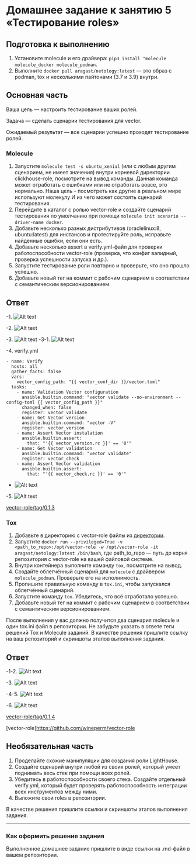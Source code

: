 # Домашнее задание к занятию 5 «Тестирование roles»

## Подготовка к выполнению

1. Установите molecule и его драйвера: `pip3 install "molecule molecule_docker molecule_podman`.
2. Выполните `docker pull aragast/netology:latest` —  это образ с podman, tox и несколькими пайтонами (3.7 и 3.9) внутри.

## Основная часть

Ваша цель — настроить тестирование ваших ролей. 

Задача — сделать сценарии тестирования для vector. 

Ожидаемый результат — все сценарии успешно проходят тестирование ролей.

### Molecule

1. Запустите  `molecule test -s ubuntu_xenial` (или с любым другим сценарием, не имеет значения) внутри корневой директории clickhouse-role, посмотрите на вывод команды. Данная команда может отработать с ошибками или не отработать вовсе, это нормально. Наша цель - посмотреть как другие в реальном мире используют молекулу И из чего может состоять сценарий тестирования.
2. Перейдите в каталог с ролью vector-role и создайте сценарий тестирования по умолчанию при помощи `molecule init scenario --driver-name docker`.
3. Добавьте несколько разных дистрибутивов (oraclelinux:8, ubuntu:latest) для инстансов и протестируйте роль, исправьте найденные ошибки, если они есть.
4. Добавьте несколько assert в verify.yml-файл для  проверки работоспособности vector-role (проверка, что конфиг валидный, проверка успешности запуска и др.). 
5. Запустите тестирование роли повторно и проверьте, что оно прошло успешно.
5. Добавьте новый тег на коммит с рабочим сценарием в соответствии с семантическим версионированием.

## Ответ

-1. ![Alt text](https://github.com/wineperm/SHDEVOPS-2/assets/15356046/ffeef471-731e-4d5b-ac56-6bed62d048d5)

-2. ![Alt text](https://github.com/wineperm/SHDEVOPS-2/assets/15356046/2de10846-0f6f-4da6-bfe3-e5cfc23fc17e)

-3. ![Alt text](https://github.com/wineperm/SHDEVOPS-2/assets/15356046/dce43a18-af16-4de1-a809-8b47ca912b90)
-3-1. ![Alt text](https://github.com/wineperm/SHDEVOPS-2/assets/15356046/99a7b939-3b82-4ed0-a82e-af6fd97957cd)

-4. verify.yml
```
- name: Verify
  hosts: all
  gather_facts: false
  vars:
    vector_config_path: "{{ vector_conf_dir }}/vector.toml"
  tasks:
    - name: Validation Vector configuration
      ansible.builtin.command: "vector validate --no-environment --config-toml {{ vector_config_path }}"
      changed_when: false
      register: vector_validate
    - name: Get Vector version
      ansible.builtin.command: "vector -V"
      register: vector_version
    - name: Assert Vector instalation
      ansible.builtin.assert:
        that: "'{{ vector_version.rc }}' == '0'"
    - name: Get Vector validation
      ansible.builtin.command: "vector validate"
      register: vector_check
    - name: Assert Vector validation
      ansible.builtin.assert:
        that: "'{{ vector_check.rc }}' == '0'"
```
- ![Alt text](https://github.com/wineperm/SHDEVOPS-2/assets/15356046/c2c8161b-9a2a-4f21-b968-ac35f0ff6060)

-5. ![Alt text](https://github.com/wineperm/SHDEVOPS-2/assets/15356046/20f11df5-072b-439b-96b0-f6700b5e23ae)

[vector-role/tag/0.1.3](https://github.com/wineperm/vector-role/releases/tag/v0.1.3)




### Tox

1. Добавьте в директорию с vector-role файлы из [директории](./example).
2. Запустите `docker run --privileged=True -v <path_to_repo>:/opt/vector-role -w /opt/vector-role -it aragast/netology:latest /bin/bash`, где path_to_repo — путь до корня репозитория с vector-role на вашей файловой системе.
3. Внутри контейнера выполните команду `tox`, посмотрите на вывод.
5. Создайте облегчённый сценарий для `molecule` с драйвером `molecule_podman`. Проверьте его на исполнимость.
6. Пропишите правильную команду в `tox.ini`, чтобы запускался облегчённый сценарий.
8. Запустите команду `tox`. Убедитесь, что всё отработало успешно.
9. Добавьте новый тег на коммит с рабочим сценарием в соответствии с семантическим версионированием.

После выполнения у вас должно получится два сценария molecule и один tox.ini файл в репозитории. Не забудьте указать в ответе теги решений Tox и Molecule заданий. В качестве решения пришлите ссылку на  ваш репозиторий и скриншоты этапов выполнения задания. 

## Ответ

-1-2. ![Alt text](https://github.com/wineperm/SHDEVOPS-2/assets/15356046/fd2b03d2-0a78-46c3-a9bf-46925c232a89)

-3. ![Alt text](https://github.com/wineperm/SHDEVOPS-2/assets/15356046/d2fd2e7e-a068-4d6e-9be5-c7d261156925)

-4-5. ![Alt text](https://github.com/wineperm/SHDEVOPS-2/assets/15356046/5b281332-076d-4b56-b8b6-83367ceca2e1)

-6. ![Alt text](https://github.com/wineperm/SHDEVOPS-2/assets/15356046/c6d308cc-31f7-4782-8c49-e37c47e60342)

[vector-role/tag/0.1.4](https://github.com/wineperm/vector-role/releases/tag/v0.1.4)

[vector-role]https://github.com/wineperm/vector-role

## Необязательная часть

1. Проделайте схожие манипуляции для создания роли LightHouse.
2. Создайте сценарий внутри любой из своих ролей, который умеет поднимать весь стек при помощи всех ролей.
3. Убедитесь в работоспособности своего стека. Создайте отдельный verify.yml, который будет проверять работоспособность интеграции всех инструментов между ними.
4. Выложите свои roles в репозитории.

В качестве решения пришлите ссылки и скриншоты этапов выполнения задания.

---

### Как оформить решение задания

Выполненное домашнее задание пришлите в виде ссылки на .md-файл в вашем репозитории.
